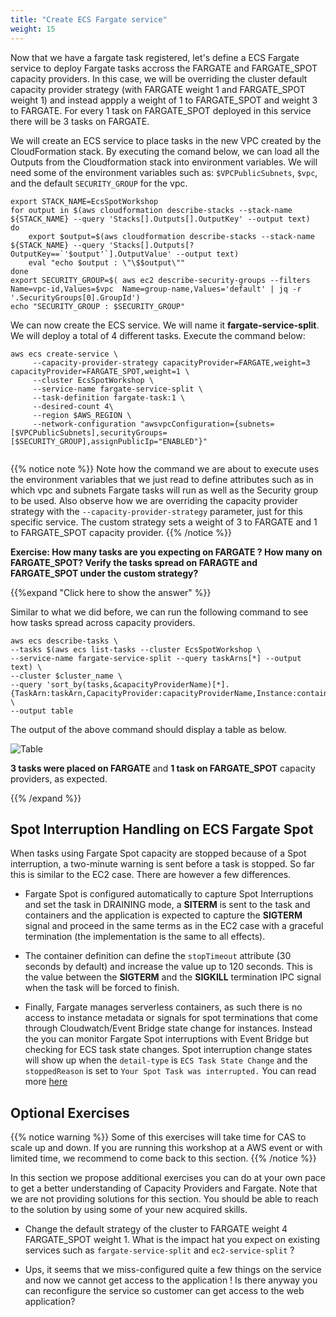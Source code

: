 ```yaml
---
title: "Create ECS Fargate service"
weight: 15
---
```

Now that we have a fargate task registered, let's define a ECS Fargate service to deploy Fargate tasks accross the FARGATE and FARGATE_SPOT
capacity providers. In this case, we will be overriding the cluster default capacity provider strategy (with FARGATE weight 1 and FARGATE_SPOT weight 1) and instead appply a weight of 1 to FARGATE_SPOT and weight 3 to FARGATE. For every 1 task on FARGATE_SPOT deployed in this service there will be 3 tasks on FARGATE.

We will create an ECS service to place tasks in the new VPC created by the CloudFormation stack. By executing the comand below, we can 
load all the Outputs from the Cloudformation stack into environment variables. We will need some of the environment variables such as:
`$VPCPublicSubnets`, `$vpc`, and the default `SECURITY_GROUP` for the vpc.

```
export STACK_NAME=EcsSpotWorkshop
for output in $(aws cloudformation describe-stacks --stack-name ${STACK_NAME} --query 'Stacks[].Outputs[].OutputKey' --output text)
do
    export $output=$(aws cloudformation describe-stacks --stack-name ${STACK_NAME} --query 'Stacks[].Outputs[?OutputKey==`'$output'`].OutputValue' --output text)
    eval "echo $output : \"\$$output\""
done
export SECURITY_GROUP=$( aws ec2 describe-security-groups --filters Name=vpc-id,Values=$vpc  Name=group-name,Values='default' | jq -r '.SecurityGroups[0].GroupId')
echo "SECURITY_GROUP : $SECURITY_GROUP"
```

We can now create the ECS service. We will name it **fargate-service-split**. We will deploy a total of 4 different tasks. Execute the command below:

```
aws ecs create-service \
     --capacity-provider-strategy capacityProvider=FARGATE,weight=3 capacityProvider=FARGATE_SPOT,weight=1 \
     --cluster EcsSpotWorkshop \
     --service-name fargate-service-split \
     --task-definition fargate-task:1 \
     --desired-count 4\
     --region $AWS_REGION \
     --network-configuration "awsvpcConfiguration={subnets=[$VPCPublicSubnets],securityGroups=[$SECURITY_GROUP],assignPublicIp="ENABLED"}" 


```

{{% notice note %}}
Note how the command we are about to execute uses the environment variables that we just read to define attributes such as 
in which vpc and subnets Fargate tasks will run as well as the Security group to be used. Also observe how we are overriding the
capacity provider strategy with the `--capacity-provider-strategy` parameter, just for this specific service. The custom strategy 
sets a weight of 3 to FARGATE and 1 to FARGATE_SPOT capacity provider. 
{{% /notice %}}

**Exercise:  How many tasks are you expecting on FARGATE ? How many on FARGATE_SPOT? Verify the tasks spread on FARAGTE and FARGATE_SPOT under the custom strategy?** 

{{%expand "Click here to show the answer" %}}

Similar to what we did before, we can run the following command to see how tasks spread across capacity providers.

```
aws ecs describe-tasks \
--tasks $(aws ecs list-tasks --cluster EcsSpotWorkshop \
--service-name fargate-service-split --query taskArns[*] --output text) \
--cluster $cluster_name \
--query 'sort_by(tasks,&capacityProviderName)[*].{TaskArn:taskArn,CapacityProvider:capacityProviderName,Instance:containerInstanceArn,AZ:availabilityZone,Status:lastStatus}' \
--output table
```

The output of the above command should display a table as below.

![Table](/images/ecs-spot-capacity-providers/table1.png) 

**3 tasks were placed on FARGATE** and **1 task on FARGATE_SPOT** capacity providers, as expected.

{{% /expand %}}


## Spot Interruption Handling on ECS Fargate Spot

When tasks using Fargate Spot capacity are stopped because of a Spot interruption, a two-minute warning is sent before a task is stopped.
So far this is similar to the EC2 case. There are however a few differences.

* Fargate Spot is configured automatically to capture Spot Interruptions and set the task in DRAINING mode, a **SITERM** is sent to the task 
and containers and the application is expected to capture the **SIGTERM** signal and proceed in the same terms as in the EC2 case with a
graceful termination (the implementation is the same to all effects). 

* The container definition can define the `stopTimeout` attribute (30 seconds by default) and increase the value up to 120 seconds. This
is the value between the **SIGTERM** and the **SIGKILL** termination IPC signal when the task will be forced to finish.

* Finally, Fargate manages serverless containers, as such there is no access to instance metadata or signals for spot terminations that come
through Cloudwatch/Event Bridge state change for instances. Instead the you can monitor Fargate Spot interruptions with Event Bridge but
checking for ECS task state changes. Spot interruption change states will show up when the `detail-type` is `ECS Task State Change` and the
`stoppedReason` is set to `Your Spot Task was interrupted.` You can read more [here](https://docs.aws.amazon.com/AmazonECS/latest/developerguide/fargate-capacity-providers.html#fargate-capacity-providers-termination)

## Optional Exercises

 {{% notice warning %}}
 Some of this exercises will take time for CAS to scale up and down. If you are running this workshop at a AWS event or with limited time, 
 we recommend to come back to this section.
 {{% /notice %}}

 In this section we propose additional exercises you can do at your own pace to get a better understanding of Capacity Providers and Fargate.
 Note that we are not providing solutions for this section. You should be able to reach to the solution by using some of your
 new acquired skills.


* Change the default strategy of the cluster to FARGATE weight 4 FARGATE_SPOT weight 1. What is the impact hat you expect on existing services 
such as `fargate-service-split` and `ec2-service-split` ? 

* Ups, it seems that we miss-configured quite a few things on the service and now we cannot get access to the application ! Is there anyway you can reconfigure the service so customer can get access to the web application?  

